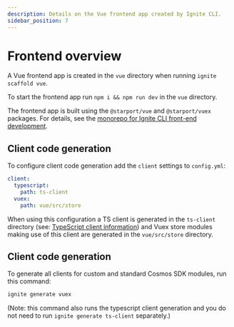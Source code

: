 ```yaml
---
description: Details on the Vue frontend app created by Ignite CLI.
sidebar_position: 7
---
```


# Frontend overview

A Vue frontend app is created in the `vue` directory when running `ignite scaffold vue`.

To start the frontend app run `npm i && npm run dev` in the `vue` directory.

The frontend app is built using the `@starport/vue` and `@starport/vuex` packages.
For details, see the [monorepo for Ignite CLI front-end development](https://github.com/ignite/web).

## Client code generation

To configure client code generation add the `client` settings to `config.yml`:

```yaml
client:
  typescript:
    path: ts-client
  vuex:
    path: vue/src/store
```

When using this configuration a TS client is generated in the `ts-client` directory (see: [TypeScript client information](https://docs.ignite.com/clients/typescript))
and Vuex store modules making use of this client are generated in the `vue/src/store` directory.

## Client code generation

To generate all clients for custom and standard Cosmos SDK modules, run this command:

```bash
ignite generate vuex
```

(Note: this command also runs the typescript client generation and you do not need to run `ignite generate ts-client` separately.)
